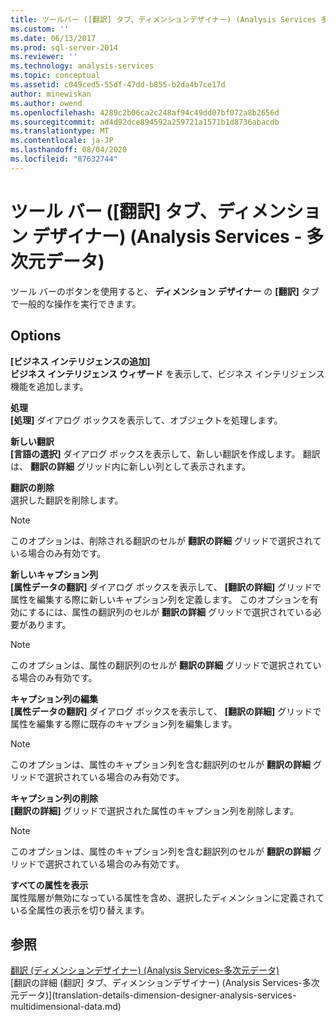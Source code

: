 ```yaml
---
title: ツールバー ([翻訳] タブ、ディメンションデザイナー) (Analysis Services 多次元データ) |Microsoft Docs
ms.custom: ''
ms.date: 06/13/2017
ms.prod: sql-server-2014
ms.reviewer: ''
ms.technology: analysis-services
ms.topic: conceptual
ms.assetid: c049ced5-55df-47dd-b855-b2da4b7ce17d
author: minewiskan
ms.author: owend
ms.openlocfilehash: 4289c2b06ca2c248af94c49dd07bf072a8b2656d
ms.sourcegitcommit: ad4d92dce894592a259721a1571b1d8736abacdb
ms.translationtype: MT
ms.contentlocale: ja-JP
ms.lasthandoff: 08/04/2020
ms.locfileid: "87632744"
---
```

# <a name="toolbar-translations-tab-dimension-designer-analysis-services---multidimensional-data"></a>ツール バー ([翻訳] タブ、ディメンション デザイナー) (Analysis Services - 多次元データ)
  ツール バーのボタンを使用すると、 **ディメンション デザイナー** の **[翻訳]** タブで一般的な操作を実行できます。  
  
## <a name="options"></a>Options  
 **[ビジネス インテリジェンスの追加]**  
 **ビジネス インテリジェンス ウィザード** を表示して、ビジネス インテリジェンス機能を追加します。  
  
 **処理**  
 **[処理]** ダイアログ ボックスを表示して、オブジェクトを処理します。  
  
 **新しい翻訳**  
 **[言語の選択]** ダイアログ ボックスを表示して、新しい翻訳を作成します。 翻訳は、 **翻訳の詳細** グリッド内に新しい列として表示されます。  
  
 **翻訳の削除**  
 選択した翻訳を削除します。  
  
> [!NOTE]  
>   このオプションは、削除される翻訳のセルが **翻訳の詳細** グリッドで選択されている場合のみ有効です。  
  
 **新しいキャプション列**  
 **[属性データの翻訳]** ダイアログ ボックスを表示して、 **[翻訳の詳細]** グリッドで属性を編集する際に新しいキャプション列を定義します。 このオプションを有効にするには、属性の翻訳列のセルが **翻訳の詳細** グリッドで選択されている必要があります。  
  
> [!NOTE]  
>   このオプションは、属性の翻訳列のセルが **翻訳の詳細** グリッドで選択されている場合のみ有効です。  
  
 **キャプション列の編集**  
 **[属性データの翻訳]** ダイアログ ボックスを表示して、 **[翻訳の詳細]** グリッドで属性を編集する際に既存のキャプション列を編集します。  
  
> [!NOTE]  
>   このオプションは、属性のキャプション列を含む翻訳列のセルが **翻訳の詳細** グリッドで選択されている場合のみ有効です。  
  
 **キャプション列の削除**  
 **[翻訳の詳細]** グリッドで選択された属性のキャプション列を削除します。  
  
> [!NOTE]  
>   このオプションは、属性のキャプション列を含む翻訳列のセルが **翻訳の詳細** グリッドで選択されている場合のみ有効です。  
  
 **すべての属性を表示**  
 属性階層が無効になっている属性を含め、選択したディメンションに定義されている全属性の表示を切り替えます。  
  
## <a name="see-also"></a>参照  
 [翻訳 &#40;ディメンションデザイナー&#41; &#40;Analysis Services-多次元データ&#41;](translations-dimension-designer-analysis-services-multidimensional-data.md)   
 [翻訳の詳細 &#40;翻訳] タブ、ディメンションデザイナー&#41; &#40;Analysis Services-多次元データ&#41;](translation-details-dimension-designer-analysis-services-multidimensional-data.md)  
  
  
